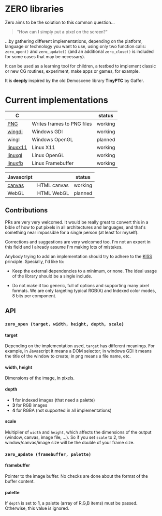 # ZERO libraries

Zero aims to be the solution to this common question...

> "How can I simply put a pixel on the screen?"

...by gathering different implementations, depending on the platform, language
or technology you want to use, using only two function calls: `zero_open()` and `zero_update()` (and an additional `zero_close()` is included for some cases that may be necessary).

It can be used as a learning tool for children, a testbed to implement
classic or new CG routines, experiment, make apps or games, for example.

It is **deeply** inspired by the old Demoscene library **TinyPTC** by Gaffer.


# Current implementations

C |    |    status
-----|-------------|-------
[PNG](https://github.com/feiss/zero/tree/master/src/c/png)  | Writes frames to PNG files | working
[wingdi](https://github.com/feiss/zero/tree/master/src/c/wingdi) | Windows GDI | working
wingl | Windows OpenGL | planned
[linuxx11](https://github.com/feiss/zero/tree/master/src/c/linuxx11) | Linux X11 | working
[linuxgl](https://github.com/feiss/zero/tree/master/src/c/linuxgl) | Linux OpenGL | working
[linuxfb](https://github.com/feiss/zero/tree/master/src/c/linuxfb) | Linux Framebuffer | working

Javascript  |   | status
-----|-------------|-------
[canvas](https://github.com/feiss/zero/tree/master/src/js/canvas) | HTML canvas | working
WebGL | HTML WebGL | planned


## Contributions

PRs are very very welcomed. It would be really great to convert this in a bible of how to put pixels in all architectures and languages, and that's something near impossible for a single person (at least for myself).

Corrections and suggestions are very welcomed too. I'm not an expert in this field and I already assume I'm making lots of mistakes.

Anybody trying to add an implementation should try to adhere to the [KISS](https://en.wikipedia.org/wiki/KISS_principle) principle. Specially, I'd like to:

* Keep the external dependencies to a minimum, or none. The ideal usage of
the library should be a single include.

* Do not make it too generic, full of options and supporting many pixel formats.
We are only targeting typical RGB(A) and Indexed color modes, 8 bits per component.



## API

### `zero_open (target, width, height, depth, scale)`

#### target
Depending on the implementation used, `target` has different meanings.
For example, in Javascript it means a DOM selector;
in windows GDI it means the title of the window to create;
in png means a file name, etc.

#### width, height

Dimensions of the image, in pixels.

#### depth

- **1** for indexed images (that need a palette)
- **3** for RGB images
- **4** for RGBA (not supported in all implementations)

#### scale

Multiplier of `width` and `height`, which affects the dimensions of the output (window, canvas, image file, ...).
So if you set `scale` to 2, the window/canvas/image size will be the double of your frame size.



### `zero_update (framebuffer, palette)`

#### framebuffer

Pointer to the image buffer. No checks are done about the format of the buffer content.

#### palette

If `depth` is set to **1**, a palette (array of R,G,B items) must be passed.
Otherwise, this value is ignored.
